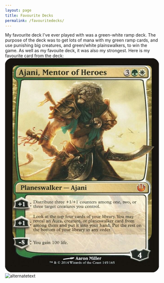 ```yaml
---
layout: page
title: Favourite Decks
permalink: /favouritedecks/
---
```


My favourite deck I've ever played with was a green-white ramp deck. The purpose of the deck was to get lots of mana with my green ramp cards, and 
use punishing big creatures, and green/white plainswalkers, to win the game. As well as my favouite deck, it was also my strongest. Here is my favourite card from the deck: 
<img src="./Photos/Ajani.jpg" alt="Ajani, Mentor of Heros">
<img src="https://www.tcgplayer.com/product/82189/magic-journey-into-nyx-ajani-mentor-of-heroes?Language=English" alt="alternatetext">
